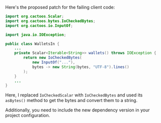 Here's the proposed patch for the failing client code:

```java
import org.cactoos.Scalar;
import org.cactoos.bytes.IoCheckedBytes;
import org.cactoos.io.InputOf;

import java.io.IOException;

public class WalletsIn {
    ...
    private Scalar<Iterable<String>> wallets() throws IOException {
        return new IoCheckedBytes(
            new InputOf("..."),
            bytes -> new String(bytes, "UTF-8").lines()
        );
    }
    ...
}
```

Here, I replaced `IoCheckedScalar` with `IoCheckedBytes` and used its `asBytes()` method to get the bytes and convert them to a string.

Additionally, you need to include the new dependency version in your project configuration.